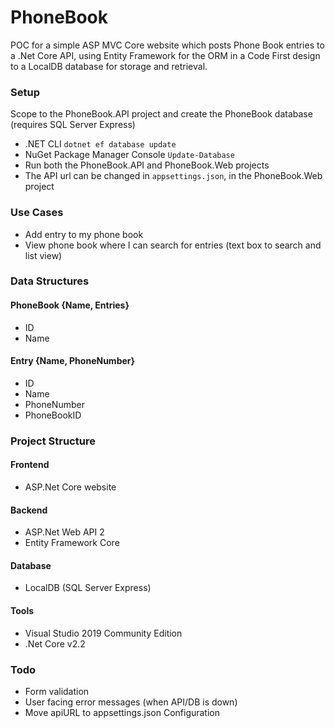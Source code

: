 # PhoneBook
POC for a simple ASP MVC Core website which posts Phone Book entries to a .Net Core API, using Entity Framework for the ORM in a Code First design to a LocalDB database for storage and retrieval.

### Setup
Scope to the PhoneBook.API project and create the PhoneBook database (requires SQL Server Express)
* .NET CLI
```dotnet ef database update```
* NuGet Package Manager Console
```Update-Database```
* Run both the PhoneBook.API and PhoneBook.Web projects
* The API url can be changed in ```appsettings.json```, in the PhoneBook.Web project

### Use Cases
* Add entry to my phone book
* View phone book where I can search for entries (text box to search and list view)
 
### Data Structures
#### PhoneBook {Name, Entries}
* ID
* Name
#### Entry {Name, PhoneNumber}
* ID
* Name
* PhoneNumber
* PhoneBookID

### Project Structure 
#### Frontend
*  ASP.Net Core website
#### Backend
* ASP.Net Web API 2
* Entity Framework Core
#### Database
* LocalDB (SQL Server Express)
#### Tools
* Visual Studio 2019 Community Edition
* .Net Core v2.2

### Todo
* Form validation
* User facing error messages (when API/DB is down)
* Move apiURL to appsettings.json Configuration
